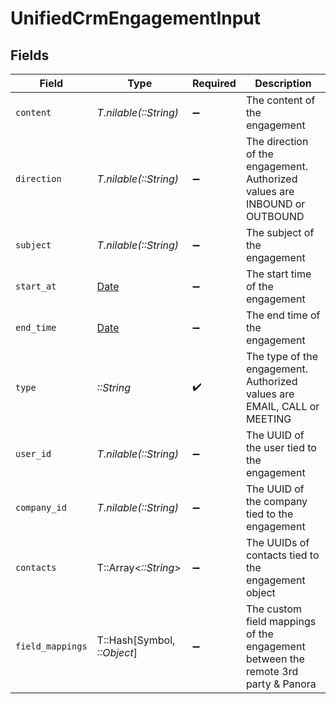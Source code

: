 # UnifiedCrmEngagementInput


## Fields

| Field                                                                             | Type                                                                              | Required                                                                          | Description                                                                       |
| --------------------------------------------------------------------------------- | --------------------------------------------------------------------------------- | --------------------------------------------------------------------------------- | --------------------------------------------------------------------------------- |
| `content`                                                                         | *T.nilable(::String)*                                                             | :heavy_minus_sign:                                                                | The content of the engagement                                                     |
| `direction`                                                                       | *T.nilable(::String)*                                                             | :heavy_minus_sign:                                                                | The direction of the engagement. Authorized values are INBOUND or OUTBOUND        |
| `subject`                                                                         | *T.nilable(::String)*                                                             | :heavy_minus_sign:                                                                | The subject of the engagement                                                     |
| `start_at`                                                                        | [Date](https://ruby-doc.org/stdlib-2.6.1/libdoc/date/rdoc/Date.html)              | :heavy_minus_sign:                                                                | The start time of the engagement                                                  |
| `end_time`                                                                        | [Date](https://ruby-doc.org/stdlib-2.6.1/libdoc/date/rdoc/Date.html)              | :heavy_minus_sign:                                                                | The end time of the engagement                                                    |
| `type`                                                                            | *::String*                                                                        | :heavy_check_mark:                                                                | The type of the engagement. Authorized values are EMAIL, CALL or MEETING          |
| `user_id`                                                                         | *T.nilable(::String)*                                                             | :heavy_minus_sign:                                                                | The UUID of the user tied to the engagement                                       |
| `company_id`                                                                      | *T.nilable(::String)*                                                             | :heavy_minus_sign:                                                                | The UUID of the company tied to the engagement                                    |
| `contacts`                                                                        | T::Array<*::String*>                                                              | :heavy_minus_sign:                                                                | The UUIDs of contacts tied to the engagement object                               |
| `field_mappings`                                                                  | T::Hash[Symbol, *::Object*]                                                       | :heavy_minus_sign:                                                                | The custom field mappings of the engagement between the remote 3rd party & Panora |